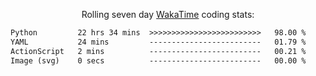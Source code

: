 <p align="center">Rolling seven day <a href="https://wakatime.com/@syrkis"/>WakaTime</a> coding stats:</p>
<!--START_SECTION:waka-->

```txt
Python         22 hrs 34 mins  >>>>>>>>>>>>>>>>>>>>>>>>>   98.00 %
YAML           24 mins         -------------------------   01.79 %
ActionScript   2 mins          -------------------------   00.21 %
Image (svg)    0 secs          -------------------------   00.00 %
```

<!--END_SECTION:waka-->
